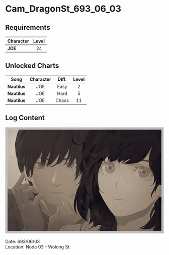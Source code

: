 # Cam_DragonSt_693_06_03
## Requirements
|Character|Level|
|---------|:---:|
|**JOE**  | 24  |

## Unlocked Charts
|    Song    |Character|Diff.|Level|
|------------|:-------:|:---:|:---:|
|**Nautilus**|   JOE   |Easy |  2  |
|**Nautilus**|   JOE   |Hard |  5  |
|**Nautilus**|   JOE   |Chaos| 11  |

## Log Content
![jos2901.png](./attachments/jos2901.png)

Date: 693/06/03<br>
Location: Node 03 \- Wolong St.
